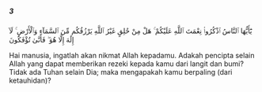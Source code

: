 ##### 3

<span class="ayah">يَٰٓأَيُّهَا ٱلنَّاسُ ٱذْكُرُوا۟ نِعْمَتَ ٱللَّهِ عَلَيْكُمْ ۚ هَلْ مِنْ خَٰلِقٍ غَيْرُ ٱللَّهِ يَرْزُقُكُم مِّنَ ٱلسَّمَآءِ وَٱلْأَرْضِ ۚ لَآ إِلَٰهَ إِلَّا هُوَ ۖ فَأَنَّىٰ تُؤْفَكُونَ</span>

<span class="ayah_translation">Hai manusia, ingatlah akan nikmat Allah kepadamu. Adakah pencipta selain Allah yang dapat memberikan rezeki kepada kamu dari langit dan bumi? Tidak ada Tuhan selain Dia; maka mengapakah kamu berpaling (dari ketauhidan)?</span>
